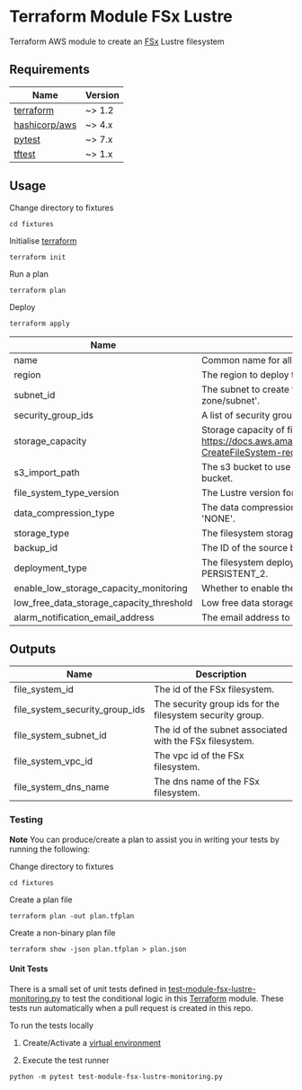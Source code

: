 # Terraform Module FSx Lustre
[FSx]: https://aws.amazon.com/fsx/lustre/

Terraform AWS module to create an [FSx] Lustre filesystem


[terraform]: https://www.terraform.io/downloads
[hashicorp/aws]: https://registry.terraform.io/providers/hashicorp/aws
[pytest]: https://pypi.org/project/pytest/
[tftest]: https://pypi.org/project/tftest/


## Requirements

| Name            | Version |
|-----------------|---------|
| [terraform]     | ~> 1.2  |
| [hashicorp/aws] | ~> 4.x  |
| [pytest]        | ~> 7.x  |
| [tftest]        | ~> 1.x  |


## Usage

Change directory to fixtures
```shell
cd fixtures
```

Initialise [terraform]
```shell
terraform init
```

Run a plan
```shell
terraform plan
```

Deploy
```shell
terraform apply
```


| Name                                     | Description                                                                                                                                                       | Type           | Default         | Required |
|------------------------------------------|-------------------------------------------------------------------------------------------------------------------------------------------------------------------|----------------|-----------------|:--------:|
| name                                     | Common name for all resources.                                                                                                                                    | `string`       | `""`   |   yes    |
| region                                   | The region to deploy the resources.                                                                                                                               | `string`       | `""`            |   yes    |
| subnet_id                                | The subnet to create the filesystem in.  Note; FSx Lustre only supports one 'availability zone/subnet'.                                                           | `string`       | `""`            |   yes    |
| security_group_ids                       | A list of security group Ids to apply to the filesystem.                                                                                                          | `list(string)` | `""`            |   yes    |
| storage_capacity                         | Storage capacity of file system. See: https://docs.aws.amazon.com/fsx/latest/APIReference/API_CreateFileSystem.html#FSx-CreateFileSystem-request-StorageCapacity. | `number`       | `""`            |   yes    |
| s3_import_path                           | The s3 bucket to use to back your fsx filesystem. Defaults to NASA's Nex open data bucket.                                                                        | `string`       | `s3://nasanex`  |    no    |
| file_system_type_version                 | The Lustre version for the file system.                                                                                                                           | `number`       | `2.12`          |    no    |
| data_compression_type                    | The data compression configuration for the file system. Valid values are 'LZ4' and 'NONE'.                                                                        | `string`       | `NONE`          |    no    |
| storage_type                             | The filesystem storage type. Either SSD or HDD.                                                                                                                   | `string`       | `SSD`           |    no    |
| backup_id                                | The ID of the source backup to create the filesystem from.                                                                                                        | `string`       | `""`            |    no    |
| deployment_type                          | The filesystem deployment type. One of: SCRATCH_1, SCRATCH_2, PERSISTENT_1, PERSISTENT_2.                                                                         | `string`       | `SCRATCH_2`     |    no    |
| enable_low_storage_capacity_monitoring   | Whether to enable the dashboard and 'Low free storage capacity alarm'?                                                                                            | `bool`         | `false`         |    no    |
| low_free_data_storage_capacity_threshold | Low free data storage capacity threshold (Bytes).                                                                                                                 | `string`       | `7100000000000` |    no    |
| alarm_notification_email_address         | The email address to send FSX storage alarms/alerts to.                                                                                                           | `string`       | `""`            |   yes    |


## Outputs

| Name                         | Description                                              |
|------------------------------|----------------------------------------------------------|
| file_system_id               | The id of the FSx filesystem.                            |
| file_system_security_group_ids     | The security group ids for the filesystem security group. |
| file_system_subnet_id              | The id of the subnet associated with the FSx filesystem. |
| file_system_vpc_id               | The vpc id of the FSx filesystem.                        |
| file_system_dns_name               | The dns name of the FSx filesystem.                      |


### Testing

**Note**
You can produce/create a plan to assist you in writing your tests by running the following:

Change directory to fixtures
```shell
cd fixtures
```

Create a plan file
```shell
terraform plan -out plan.tfplan
```

Create a non-binary plan file
```shell
terraform show -json plan.tfplan > plan.json
```

#### Unit Tests

There is a small set of unit tests defined in [test-module-fsx-lustre-monitoring.py](test-module-fsx-lustre-monitoring.py) to test the conditional logic in this
[Terraform] module. These tests run automatically when a pull request is created in this repo.

To run the tests locally

1. Create/Activate a [virtual environment](https://docs.python.org/3/tutorial/venv.html)

2. Execute the test runner

```shell
python -m pytest test-module-fsx-lustre-monitoring.py
```
